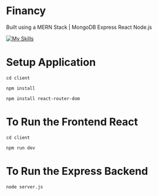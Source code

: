 # Financy

Built using a MERN Stack | MongoDB Express React Node.js

[![My Skills](https://skillicons.dev/icons?i=mongodb,express,react,nodejs)](https://skillicons.dev)

# Setup Application 

<code>cd client</code>

<code>npm install</code>

<code>npm install react-router-dom</code>

# To Run the Frontend React

<code>cd client</code>

<code>npm run dev</code>

# To Run the Express Backend

<code>node server.js</code>
   


